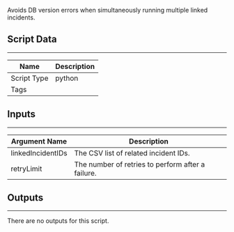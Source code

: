 Avoids DB version errors when simultaneously running multiple linked incidents.

## Script Data

---

| **Name** | **Description** |
| --- | --- |
| Script Type | python |
| Tags |  |


## Inputs

---

| **Argument Name** | **Description** |
| --- | --- |
| linkedIncidentIDs | The CSV list of related incident IDs. |
| retryLimit | The number of retries to perform after a failure. |

## Outputs

---
There are no outputs for this script.
